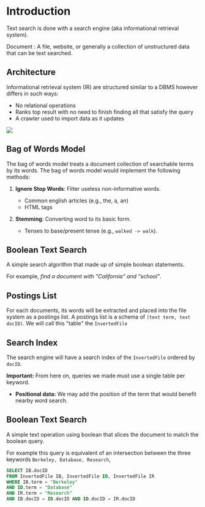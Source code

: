 #  Introduction

Text search is done with a search engine (aka informational retrieval system).

Document
: A file, website, or generally a collection of unstructured data that can be text searched.

## Architecture

Informational retrieval system (IR) are structured similar to a DBMS however differs in such ways:

* No relational operations
* Ranks top result with no need to finish finding all that satisfy the query
* A crawler used to import data as it updates

![](2018-10-28-15-17-24.png)

## Bag of Words Model
The bag of words model treats a document collection of searchable terms by its words. The bag of words model would implement the following methods:

1. **Ignore Stop Words**: Filter useless non-informative words.
    * Common english articles (e.g., the, a, an)
    * HTML tags

2. **Stemming**: Converting word to its basic form.
    * Tenses to base/present tense (e.g., `walked -> walk`).

## Boolean Text Search

A simple search algorithm that made up of simple boolean statements.

For example, _find a document with "California" and "school"_.

## Postings List

For each documents, its words will be extracted and placed into the file system as a postings list. A postings list is a schema of `(text term, text docID)`. We will call this "table" the `InvertedFile`

## Search Index

The search engine will have a search index of the `InvertedFile` ordered by `docID`.

**Important:** From here on, queries we made must use a single table per keyword.

* **Positional data:** We may add the position of the term that would benefit nearby word search.

## Boolean Text Search
A simple text operation using boolean that slices the document to match the boolean query.

For example this query is equivalent of an intersection between the three keywords `Berkeley, Database, Research`,

```SQL
SELECT IB.docID
FROM InvertedFile IB, InvertedFile ID, InvertedFile IR
WHERE IB.term = "Berkeley"
AND ID.term = "Database"
AND IR.term = "Research"
AND IB.docID = ID.docID AND ID.docID = IR.docID
```
